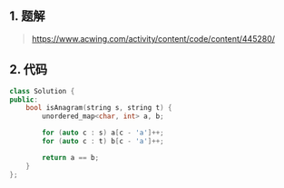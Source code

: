 ## 1. 题解
> https://www.acwing.com/activity/content/code/content/445280/

## 2. 代码
```c++
class Solution {
public:
    bool isAnagram(string s, string t) {
        unordered_map<char, int> a, b;

        for (auto c : s) a[c - 'a']++;
        for (auto c : t) b[c - 'a']++;

        return a == b;
    }
};
```